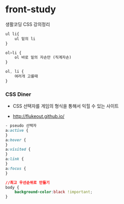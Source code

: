 # front-study
생활코딩 CSS 강의정리

````css
ul li{
    ul 밑의 li    
}
````

````css
ol>li {
    ol 바로 밑의 자손만 (직계자손)
}
````

````css
ol, li {
    여러개 고를때
}
````

### CSS Diner  
- CSS 선택자를 게임의 형식을 통해서 익힐 수 있는 사이트

- http://flukeout.github.io/

````css
- pseudo 선택자
a:active {
}
a:hover {
}
a:visited {
}
a:link {
}
a:focus {
}
````

````css
//최고 우선순위로 만들기
body {
    background-color:black !important; 
}
````